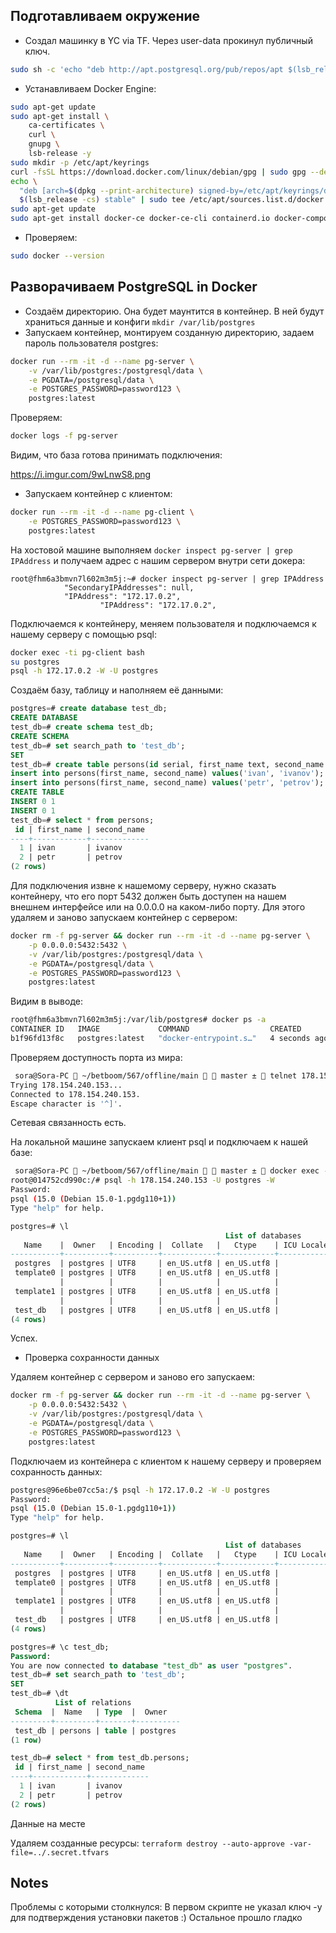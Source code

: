 
## Подготавливаем окружение
- Создал машинку в YC via TF. Через user-data прокинул публичный ключ.
```bash
sudo sh -c 'echo "deb http://apt.postgresql.org/pub/repos/apt $(lsb_release -cs)-pgdg main" > /etc/apt/sources.list.d/pgdg.list' && wget --quiet -O - https://www.postgresql.org/media/keys/ACCC4CF8.asc | sudo
```
- Устанавливаем Docker Engine:
```bash
sudo apt-get update
sudo apt-get install \
    ca-certificates \
    curl \
    gnupg \
    lsb-release -y
sudo mkdir -p /etc/apt/keyrings
curl -fsSL https://download.docker.com/linux/debian/gpg | sudo gpg --dearmor -o /etc/apt/keyrings/docker.gpg
echo \
  "deb [arch=$(dpkg --print-architecture) signed-by=/etc/apt/keyrings/docker.gpg] https://download.docker.com/linux/debian \
  $(lsb_release -cs) stable" | sudo tee /etc/apt/sources.list.d/docker.list > /dev/null
sudo apt-get update
sudo apt-get install docker-ce docker-ce-cli containerd.io docker-compose-plugin -y #Устанавливает последнюю доступную версию.
```
- Проверяем:
```bash
sudo docker --version
```
## Разворачиваем PostgreSQL in Docker

- Создаём директорию. Она будет маунтится в контейнер. В ней будут храниться данные и конфиги
```mkdir /var/lib/postgres```
- Запускаем контейнер, монтируем созданную директорию, задаем пароль пользователя postgres:
```bash
docker run --rm -it -d --name pg-server \
    -v /var/lib/postgres:/postgresql/data \
    -e PGDATA=/postgresql/data \
    -e POSTGRES_PASSWORD=password123 \
    postgres:latest
```
Проверяем:
```bash
docker logs -f pg-server
```
Видим, что база готова принимать подключения:

https://i.imgur.com/9wLnwS8.png

- Запускаем контейнер с клиентом:
```bash
docker run --rm -it -d --name pg-client \
    -e POSTGRES_PASSWORD=password123 \
    postgres:latest
```
На хостовой машине выполняем ```docker inspect pg-server | grep IPAddress``` и получаем адрес с нашим сервером внутри сети докера:
```
root@fhm6a3bmvn7l602m3m5j:~# docker inspect pg-server | grep IPAddress
            "SecondaryIPAddresses": null,
            "IPAddress": "172.17.0.2",
                    "IPAddress": "172.17.0.2",
```

Подключаемся к контейнеру, меняем пользователя и подключаемся к нашему серверу с помощью psql:
```bash
docker exec -ti pg-client bash
su postgres
psql -h 172.17.0.2 -W -U postgres
```
Создаём базу, таблицу и наполняем её данными:
```SQL
postgres=# create database test_db;
CREATE DATABASE
test_db=# create schema test_db;
CREATE SCHEMA
test_db=# set search_path to 'test_db';
SET
test_db=# create table persons(id serial, first_name text, second_name text);
insert into persons(first_name, second_name) values('ivan', 'ivanov');
insert into persons(first_name, second_name) values('petr', 'petrov');
CREATE TABLE
INSERT 0 1
INSERT 0 1
test_db=# select * from persons;
 id | first_name | second_name
----+------------+-------------
  1 | ivan       | ivanov
  2 | petr       | petrov
(2 rows)
```

Для подключения извне к нашемому серверу, нужно сказать контейнеру, что его порт 5432 должен быть доступен на нашем внешнем интерфейсе или на 0.0.0.0 на каком-либо порту. Для этого удаляем и заново запускаем контейнер с сервером:
```bash
docker rm -f pg-server && docker run --rm -it -d --name pg-server \
    -p 0.0.0.0:5432:5432 \
    -v /var/lib/postgres:/postgresql/data \
    -e PGDATA=/postgresql/data \
    -e POSTGRES_PASSWORD=password123 \
    postgres:latest
```
Видим в выводе:
```bash
root@fhm6a3bmvn7l602m3m5j:/var/lib/postgres# docker ps -a
CONTAINER ID   IMAGE             COMMAND                  CREATED          STATUS          PORTS                    NAMES
b1f96fd13f8c   postgres:latest   "docker-entrypoint.s…"   4 seconds ago    Up 2 seconds    0.0.0.0:5432->5432/tcp   pg-server
```
Проверяем доступность порта из мира:
```bash
 sora@Sora-PC  ~/betboom/567/offline/main   master ±  telnet 178.154.240.153 5432
Trying 178.154.240.153...
Connected to 178.154.240.153.
Escape character is '^]'.
```
Сетевая связанность есть.

На локальной машине запускаем клиент psql и подключаем к нашей базе:
```bash
 sora@Sora-PC  ~/betboom/567/offline/main   master ±  docker exec -ti pg-client bash
root@014752cd990c:/# psql -h 178.154.240.153 -U postgres -W
Password:
psql (15.0 (Debian 15.0-1.pgdg110+1))
Type "help" for help.
```
```SQL
postgres=# \l
                                                List of databases
   Name    |  Owner   | Encoding |  Collate   |   Ctype    | ICU Locale | Locale Provider |   Access privileges
-----------+----------+----------+------------+------------+------------+-----------------+-----------------------
 postgres  | postgres | UTF8     | en_US.utf8 | en_US.utf8 |            | libc            |
 template0 | postgres | UTF8     | en_US.utf8 | en_US.utf8 |            | libc            | =c/postgres          +
           |          |          |            |            |            |                 | postgres=CTc/postgres
 template1 | postgres | UTF8     | en_US.utf8 | en_US.utf8 |            | libc            | =c/postgres          +
           |          |          |            |            |            |                 | postgres=CTc/postgres
 test_db   | postgres | UTF8     | en_US.utf8 | en_US.utf8 |            | libc            |
(4 rows)
```
Успех.

- Проверка сохранности данных

Удаляем контейнер с сервером и заново его запускаем:
```bash
docker rm -f pg-server && docker run --rm -it -d --name pg-server \
    -p 0.0.0.0:5432:5432 \
    -v /var/lib/postgres:/postgresql/data \
    -e PGDATA=/postgresql/data \
    -e POSTGRES_PASSWORD=password123 \
    postgres:latest
```
Подключаем из контейнера с клиентом к нашему серверу и проверяем сохранность данных:
```bash
postgres@96e6be07cc5a:/$ psql -h 172.17.0.2 -W -U postgres
Password:
psql (15.0 (Debian 15.0-1.pgdg110+1))
Type "help" for help.
```
```SQL
postgres=# \l
                                                List of databases
   Name    |  Owner   | Encoding |  Collate   |   Ctype    | ICU Locale | Locale Provider |   Access privileges
-----------+----------+----------+------------+------------+------------+-----------------+-----------------------
 postgres  | postgres | UTF8     | en_US.utf8 | en_US.utf8 |            | libc            |
 template0 | postgres | UTF8     | en_US.utf8 | en_US.utf8 |            | libc            | =c/postgres          +
           |          |          |            |            |            |                 | postgres=CTc/postgres
 template1 | postgres | UTF8     | en_US.utf8 | en_US.utf8 |            | libc            | =c/postgres          +
           |          |          |            |            |            |                 | postgres=CTc/postgres
 test_db   | postgres | UTF8     | en_US.utf8 | en_US.utf8 |            | libc            |
(4 rows)

postgres=# \c test_db;
Password:
You are now connected to database "test_db" as user "postgres".
test_db=# set search_path to 'test_db';
SET
test_db=# \dt
          List of relations
 Schema  |  Name   | Type  |  Owner
---------+---------+-------+----------
 test_db | persons | table | postgres
(1 row)

test_db=# select * from test_db.persons;
 id | first_name | second_name
----+------------+-------------
  1 | ivan       | ivanov
  2 | petr       | petrov
(2 rows)
```
Данные на месте

Удаляем созданные ресурсы:
```terraform destroy --auto-approve -var-file=../.secret.tfvars```
## Notes
Проблемы с которыми столкнулся: В первом скрипте не указал ключ -y для подтверждения установки пакетов :)
Остальное прошло гладко
